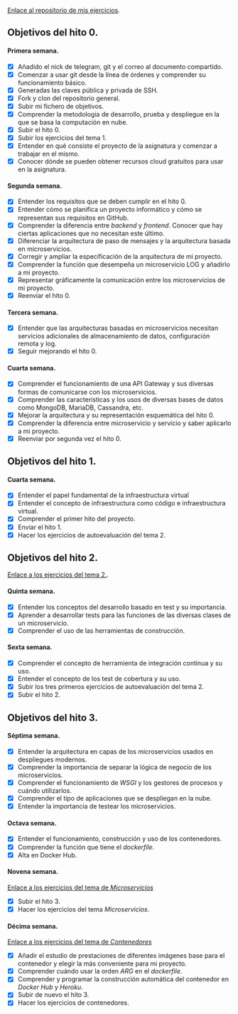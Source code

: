 [Enlace al repositorio de mis ejercicios](https://github.com/lidiasm/EjerciciosCC.git).

## Objetivos del hito 0.

#### Primera semana.

- [x] Añadido el nick de telegram, git y el correo al documento compartido.
- [x] Comenzar a usar git desde la línea de órdenes y comprender su funcionamiento básico.
- [x] Generadas las claves pública y privada de SSH.
- [x] Fork y clon del repositorio general.
- [x] Subir mi fichero de objetivos.
- [x] Comprender la metodología de desarrollo, prueba y despliegue en la que se basa la computación en nube.
- [x] Subir el hito 0.
- [x] Subir los ejercicios del tema 1.
- [x] Entender en qué consiste el proyecto de la asignatura y comenzar a trabajar en el mismo.
- [x] Conocer dónde se pueden obtener recursos cloud gratuitos para usar en la asignatura.

#### Segunda semana.

- [x] Entender los requisitos que se deben cumplir en el hito 0.
- [x] Entender cómo se planifica un proyecto informático y cómo se representan sus requisitos en GitHub.
- [x] Comprender la diferencia entre *backend* y *frontend*. Conocer que hay ciertas aplicaciones que no necesitan este último.
- [x] Diferenciar la arquitectura de paso de mensajes y la arquitectura basada en microservicios.
- [x] Corregir y ampliar la especificación de la arquitectura de mi proyecto.
- [x] Comprender la función que desempeña un microservicio LOG y añadirlo a mi proyecto.
- [x] Representar gráficamente la comunicación entre los microservicios de mi proyecto.
- [x] Reenviar el hito 0.

#### Tercera semana.

- [x] Entender que las arquitecturas basadas en microservicios necesitan servicios adicionales de almacenamiento de datos, configuración remota y log.
- [x] Seguir mejorando el hito 0.

#### Cuarta semana.

- [x] Comprender el funcionamiento de una API Gateway y sus diversas formas de comunicarse con los microservicios.
- [x] Comprender las características y los usos de diversas bases de datos como MongoDB, MariaDB, Cassandra, etc.
- [x] Mejorar la arquitectura y su representación esquemática del hito 0.
- [x] Comprender la diferencia entre microservicio y servicio y saber aplicarlo a mi proyecto.
- [x] Reenviar por segunda vez el hito 0.

## Objetivos del hito 1.

#### Cuarta semana.

- [x] Entender el papel fundamental de la infraestructura virtual
- [x] Entender el concepto de infraestructura como código e infraestructura virtual.
- [x] Comprender el primer hito del proyecto.
- [x] Enviar el hito 1.
- [x] Hacer los ejercicios de autoevaluación del tema 2.

## Objetivos del hito 2.

[Enlace a los ejercicios del tema 2.](https://github.com/lidiasm/EjerciciosCC/blob/master/Ejercicios_DesarrolloBasadoEnPruebas.md).

#### Quinta semana.

- [x] Entender los conceptos del desarrollo basado en test y su importancia.
- [x] Aprender a desarrollar tests para las funciones de las diversas clases de un microservicio.
- [x] Comprender el uso de las herramientas de construcción.

#### Sexta semana.

- [x] Comprender el concepto de herramienta de integración continua y su uso.
- [x] Entender el concepto de los test de cobertura y su uso.
- [x] Subir los tres primeros ejercicios de autoevaluación del tema 2.
- [x] Subir el hito 2.

## Objetivos del hito 3.

#### Séptima semana.

- [x] Entender la arquitectura en capas de los microservicios usados en despliegues modernos.
- [x] Comprender la importancia de separar la lógica de negocio de los microservicios.
- [x] Comprender el funcionamiento de *WSGI* y los gestores de procesos y cuándo utilizarlos.
- [x] Comprender el tipo de aplicaciones que se despliegan en la nube.
- [x] Entender la importancia de testear los microservicios.

#### Octava semana.

- [x] Entender el funcionamiento, construcción y uso de los contenedores.
- [x] Comprender la función que tiene el *dockerfile.*
- [x] Alta en Docker Hub.

#### Novena semana.

[Enlace a los ejercicios del tema de *Microservicios*](https://github.com/lidiasm/EjerciciosCC/blob/master/Ejercicios_Microservicios.md)
- [x] Subir el hito 3.
- [x] Hacer los ejercicios del tema *Microservicios*.

#### Décima semana.

[Enlace a los ejercicios del tema de *Contenedores*](https://github.com/lidiasm/EjerciciosCC/blob/master/Ejercicios_Contenedores.md)
- [x] Añadir el estudio de prestaciones de diferentes imágenes base para el contenedor y elegir la más conveniente para mi proyecto.
- [x] Comprender cuándo usar la orden *ARG* en el *dockerfile*.
- [x] Comprender y programar la construcción automática del contenedor en *Docker Hub* y *Heroku*.
- [x] Subir de nuevo el hito 3.
- [x] Hacer los ejercicios de contenedores.